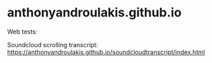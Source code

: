 # anthonyandroulakis.github.io
Web tests:

Soundcloud scrolling transcript:
https://anthonyandroulakis.github.io/soundcloudtranscript/index.html
